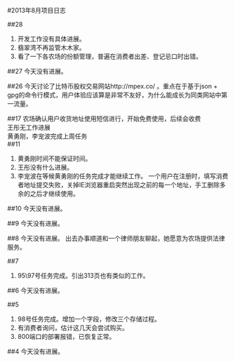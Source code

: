#2013年8月项目日志

##28
1. 开发工作没有具体进展。
2. 翡翠湾不再监管木木家。
3. 看了一下各农场的份额管理，普遍在消费者出差、登记忌口时出错。

##27
今天没有进展。

##26
今天讨论了比特币股权交易网站http://mpex.co/ 。重点在于基于json + gpg的命令行模式，用户体验应该算是非常不友好，为什么能成长为同类网站中第一流量。


##17
农场确认用户收货地址使用短信进行，开始免费使用，后续会收费  
王彤无工作进展  
黄勇刚，李宠波完成上周任务  
##11
1. 黄勇刚时间不能保证时间。
2. 王彤没有什么进展。
3. 李宠波在等候黄勇刚的任务完成才能继续工作。
 一个用户在注册时，填写消费者地址提交失败，关掉IE浏览器重启突然出现之前的每一个地址，手工删除多余的之后才继续使用。

##10
今天没有进展。

##9
今天没有进展。

##8
今天没有进展。
出去办事顺道和一个律师朋友聊起，她愿意为农场提供法律服务。

##7
1. 95\97号任务完成。引出313页也有类似的工作。

##6
今天没有进展。

##5
1. 98号任务完成。增加一个字段，修改三个存储过程。
2. 有消费者询问，估计这几天会尝试购买。
3. 800端口的部署报错，已恢复正常。

##4
今天没有进展。
